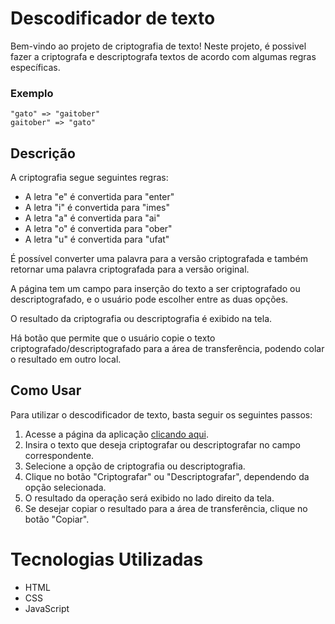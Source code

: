# Descodificador de texto

Bem-vindo ao projeto de criptografia de texto! Neste projeto, é possivel fazer a criptografa e descriptografa textos de acordo com algumas regras específicas.

### Exemplo
```
"gato" => "gaitober"
gaitober" => "gato"
```

## Descrição

A criptografia segue seguintes regras:

* A letra "e" é convertida para "enter"
* A letra "i" é convertida para "imes"
* A letra "a" é convertida para "ai"
* A letra "o" é convertida para "ober"
* A letra "u" é convertida para "ufat"

É possível converter uma palavra para a versão criptografada e também retornar uma palavra criptografada para a versão original.

A página tem um campo para inserção do texto a ser criptografado ou descriptografado, e o usuário pode escolher entre as duas opções.

O resultado da criptografia ou descriptografia é exibido na tela.

Há botão que permite que o usuário copie o texto criptografado/descriptografado para a área de transferência, podendo colar o resultado em outro local.

## Como Usar
Para utilizar o descodificador de texto, basta seguir os seguintes passos:

1. Acesse a página da aplicação [clicando aqui](https://patsferrer.github.io/html-css-js_ChallengeONE/).
2. Insira o texto que deseja criptografar ou descriptografar no campo correspondente.
3. Selecione a opção de criptografia ou descriptografia.
4. Clique no botão "Criptografar" ou "Descriptografar", dependendo da opção selecionada.
5. O resultado da operação será exibido no lado direito da tela.
6. Se desejar copiar o resultado para a área de transferência, clique no botão "Copiar".

# Tecnologias Utilizadas

* HTML
* CSS
* JavaScript
